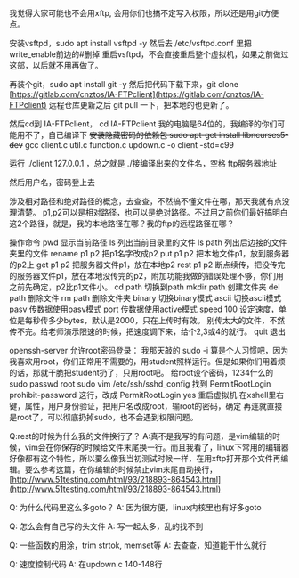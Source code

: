 我觉得大家可能也不会用xftp, 会用你们也搞不定写入权限，所以还是用git方便点。

安装vsftpd，sudo apt install vsftpd -y
然后去 /etc/vsftpd.conf 里把write_enable前边的#删掉
重启vsftpd，不会直接重启整个虚拟机，如果之前做过这部，以后就不用再做了。

再装个git，sudo apt install git -y
然后把代码下载下来，git clone [https://gitlab.com/cnztos/IA-FTPclient](https://gitlab.com/cnztos/IA-FTPclient)
远程仓库更新之后  git pull   一下，把本地的也更新了。

然后cd到  IA-FTPclient， cd IA-FTPclient
我的电脑是64位的，我编译的你们可能用不了，自已编译下
~~安装隐藏密码的依赖包 sudo apt-get install libncurses5-dev~~
gcc client.c util.c function.c updown.c -o client -std=c99

运行 ./client 127.0.0.1  ，总之就是  ./接编译出来的文件名，空格 ftp服务器地址

然后用户名，密码登上去

涉及相对路径和绝对路径的概念，去查查，不然搞不懂文件在哪，那天我就有点没理清楚。
p1,p2可以是相对路径，也可以是绝对路径。不过用之前你们最好搞明白这2个路径，就是，我的本地路径在哪？我的ftp的远程路径在哪？

操作命令
pwd                 显示当前路径
ls                     列出当前目录里的文件
ls path            列出后边接的文件夹里的文件
rename p1 p2          把p1名字改成p2
put p1 p2         把本地文件p1，放到服务器的p2上
get p1 p2         把服务器文件p1，放在本地p2
rest p1 p2        断点续传，把没传完的服务器文件p1，放在本地没传完的p2，附加功能我做的错误处理不够，你们用之前先确定，p2比p1文件小。
cd path            切换到path
mkdir path       创建文件夹
del path           删除文件
rm path            删除文件夹
binary              切换binary模式
ascii                 切换ascii模式
pasv                传数据使用pasv模式
port                 传数据使用active模式
speed 100      设定速度，单位是每秒传多少bytes，默认是2000，只在上传时有效。  别传太大的文件，不然传不完。给老师演示限速的时候，把速度调下来，给个2,3或4的就行。
quit                 退出


openssh-server 允许root密码登录：
我那天敲的  sudo -i  算是个人习惯吧，因为我喜欢用root，你们正常用不需要的，用student照样运行。但是如果你们用着烦的话，那就干脆把student扔了，只用root吧。
给root设个密码，1234什么的    sudo passwd root
sudo vim /etc/ssh/sshd_config
找到   PermitRootLogin prohibit-password   这行，改成    PermitRootLogin yes
重启虚拟机
在xshell里右键，属性，用户身份验证，把用户名改成root，输root的密码，确定
再连就直接是root了，可以彻底扔掉sudo，也不会遇到权限问题。

Q:rest的时候为什么我的文件换行了？
A:真不是我写的有问题，是vim编辑的时候，vim会在你保存的时候给文件末尾换一行。而且我看了，linux下常用的编辑器好像都有这个特性，所以要么像我当初测试时候一样，在用xftp打开那个文件再编辑。要么参考这篇，在你编辑的时候禁止vim末尾自动换行，[http://www.51testing.com/html/93/218893-864543.html](http://www.51testing.com/html/93/218893-864543.html)


Q: 为什么代码里这么多goto？
A: 因为很方便，linux内核里也有好多goto

Q: 怎么会有自己写的头文件
A: 写一起太多，乱的找不到

Q: 一些函数的用涂，trim strtok, memset等
A: 去查查，知道能干什么就行

Q: 速度控制代码
A: 在updown.c 140-148行
